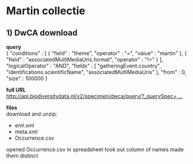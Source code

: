# Martin collectie
## 1) DwCA download 
**query**   
{
  "conditions" : [
    { "field" : "theme", "operator" : "=", "value" : "martin" },
    { "field" : "associatedMultiMediaUris.format", "operator" : "!="  }
  ],
  "logicalOperator" : "AND",
  "fields" : [ "gatheringEvent.country", "identifications.scientificName", "associatedMultiMediaUris"  ],
  "from" : 0,
  "size" : 100000
}

**full URL**  
[http://api.biodiversitydata.nl/v2/specimen/dwca/query/?_querySpec= ... ](http://api.biodiversitydata.nl/v2/specimen/dwca/query/?_querySpec=%7B%20%20%20%22conditions%22%20%3A%20%5B%0A%20%20%20%20%7B%20%22field%22%20%3A%20%22theme%22%2C%20%22operator%22%20%3A%20%22%3D%22%2C%20%22value%22%20%3A%20%22martin%22%20%7D%2C%0A%20%20%20%20%7B%20%22field%22%20%3A%20%22associatedMultiMediaUris.format%22%2C%20%22operator%22%20%3A%20%22%21%3D%22%20%20%7D%0A%20%20%5D%2C%0A%20%20%22logicalOperator%22%20%3A%20%22AND%22%2C%0A%20%20%22fields%22%20%3A%20%5B%20%22gatheringEvent.country%22%2C%20%22identifications.scientificName%22%2C%20%22associatedMultiMediaUris%22%20%20%5D%2C%0A%20%20%22from%22%20%3A%200%2C%0A%20%20%22size%22%20%3A%20100000%0A%7D)


**files**  
download and unzip:
* eml.xml
* meta.xml
* Occurrence.csv

opened Occurrence.csv in spreadsheet
took out column of names
made them distinct


